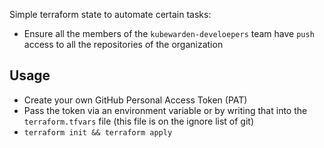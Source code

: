 Simple terraform state to automate certain tasks:

  * Ensure all the members of the `kubewarden-develoepers` team have `push` access
    to all the repositories of the organization

## Usage

* Create your own GitHub Personal Access Token (PAT)
* Pass the token via an environment variable or by writing that into the `terraform.tfvars` file
  (this file is on the ignore list of git)
* `terraform init && terraform apply`
